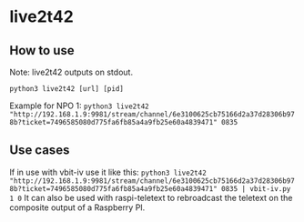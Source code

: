 # live2t42
## How to use
Note: live2t42 outputs on stdout.


`python3 live2t42 [url] [pid]`


Example for NPO 1: `python3 live2t42 "http://192.168.1.9:9981/stream/channel/6e3100625cb75166d2a37d28306b978b?ticket=7496585080d775fa6fb85a4a9fb25e60a4839471" 0835`


## Use cases
If in use with vbit-iv use it like this: `python3 live2t42 "http://192.168.1.9:9981/stream/channel/6e3100625cb75166d2a37d28306b978b?ticket=7496585080d775fa6fb85a4a9fb25e60a4839471" 0835 | vbit-iv.py 1 0`
It can also be used with raspi-teletext to rebroadcast the teletext on the composite output of a Raspberry PI.
